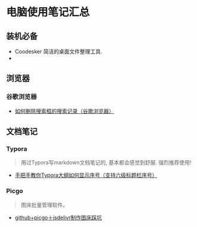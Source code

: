 # 电脑使用笔记汇总



## 装机必备

-  Coodesker 简洁的桌面文件整理工具.
- 



## 浏览器



### 谷歌浏览器

- [如何删除搜索框的搜索记录（谷歌浏览器）](https://blog.csdn.net/CXY_BOY/article/details/107785616)







## 文档笔记

### Typora

> 用过Typora写markdown文档笔记的, 基本都会感觉到舒服. 强烈推荐使用!

- [手把手教你Typora大纲如何显示序号（支持六级标题栏序号）](https://blog.csdn.net/qingfeng812/article/details/132662122?spm=1001.2014.3001.5502)

### Picgo

> 图床批量管理软件。

- [github+picgo＋jsdelivr制作图床踩坑](https://blog.csdn.net/luuusir/article/details/110920146)





